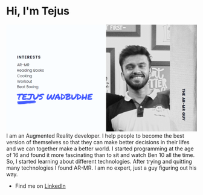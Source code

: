 # Hi, I'm Tejus 

<img src="https://github.com/TejusWadbudhe/TejusWadbudhe/blob/master/Header.png">
I am an Augmented Reality developer. I help people to become the best version of themselves so that they can make better decisions in their lifes and we can together make a better world. I started programming at the age of 16 and found it more fascinating than to sit and watch Ben 10 all the time. So, I started learning about different technologies. After trying and quitting many technologies I found AR-MR. I am no expert, just a guy figuring out his way.

- Find me on <a href="https://www.linkedin.com/in/tejusw/">LinkedIn</a>
